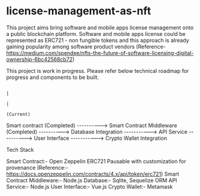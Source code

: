 # license-management-as-nft

This project aims bring software and mobile apps license management onto a public blockchain platform. Software and mobile apps license could be represented as ERC721 - non fungible tokens and this approach is already gaining popularity among software product vendors (Reference- https://medium.com/spendee/nfts-the-future-of-software-licensing-digital-ownership-6bc42568cb72)

This project is work in progress. Please refer below technical roadmap for progress and components to be built.

                                                                                                |
                                                                                                |
                                                                                             (Current)  

Smart contract (Completed) ----------> Smart Contract Middleware (Completed) ----------> Database Integration -----------> API Service ----------> User Interface -----------> Crypto Wallet Integration


Tech Stack

Smart Contract:- Open Zeppelin ERC721 Pausable with customization for provenance (Reference:- https://docs.openzeppelin.com/contracts/4.x/api/token/erc721)
Smart Contract Middleware:- Node.js
Database:- Sqlite, Sequelize ORM
API Service:- Node.js
User Interface:- Vue.js
Crypto Wallet:- Metamask
